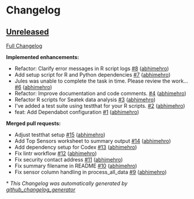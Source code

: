 # Changelog

## [Unreleased](https://github.com/abhimehro/Seatek_Analysis/tree/HEAD)

[Full Changelog](https://github.com/abhimehro/Seatek_Analysis/compare/1a1b13df64135ab9e6e08ef052f5fdbf33164ffb...HEAD)

**Implemented enhancements:**

- Refactor: Clarify error messages in R script logs [\#8](https://github.com/abhimehro/Seatek_Analysis/pull/8) ([abhimehro](https://github.com/abhimehro))
- Add setup script for R and Python dependencies [\#7](https://github.com/abhimehro/Seatek_Analysis/pull/7) ([abhimehro](https://github.com/abhimehro))
- Jules was unable to complete the task in time. Please review the work… [\#6](https://github.com/abhimehro/Seatek_Analysis/pull/6) ([abhimehro](https://github.com/abhimehro))
- Refactor: Improve documentation and code comments. [\#4](https://github.com/abhimehro/Seatek_Analysis/pull/4) ([abhimehro](https://github.com/abhimehro))
- Refactor R scripts for Seatek data analysis [\#3](https://github.com/abhimehro/Seatek_Analysis/pull/3) ([abhimehro](https://github.com/abhimehro))
- I've added a test suite using testthat for your R scripts. [\#2](https://github.com/abhimehro/Seatek_Analysis/pull/2) ([abhimehro](https://github.com/abhimehro))
- feat: Add Dependabot configuration [\#1](https://github.com/abhimehro/Seatek_Analysis/pull/1) ([abhimehro](https://github.com/abhimehro))

**Merged pull requests:**

- Adjust testthat setup [\#15](https://github.com/abhimehro/Seatek_Analysis/pull/15) ([abhimehro](https://github.com/abhimehro))
- Add Top Sensors worksheet to summary output [\#14](https://github.com/abhimehro/Seatek_Analysis/pull/14) ([abhimehro](https://github.com/abhimehro))
- Add dependency setup for Codex [\#13](https://github.com/abhimehro/Seatek_Analysis/pull/13) ([abhimehro](https://github.com/abhimehro))
- Fix lintr workflow [\#12](https://github.com/abhimehro/Seatek_Analysis/pull/12) ([abhimehro](https://github.com/abhimehro))
- Fix security contact address [\#11](https://github.com/abhimehro/Seatek_Analysis/pull/11) ([abhimehro](https://github.com/abhimehro))
- Fix summary filename in README [\#10](https://github.com/abhimehro/Seatek_Analysis/pull/10) ([abhimehro](https://github.com/abhimehro))
- Fix sensor column handling in process\_all\_data [\#9](https://github.com/abhimehro/Seatek_Analysis/pull/9) ([abhimehro](https://github.com/abhimehro))



\* *This Changelog was automatically generated by [github_changelog_generator](https://github.com/github-changelog-generator/github-changelog-generator)*
